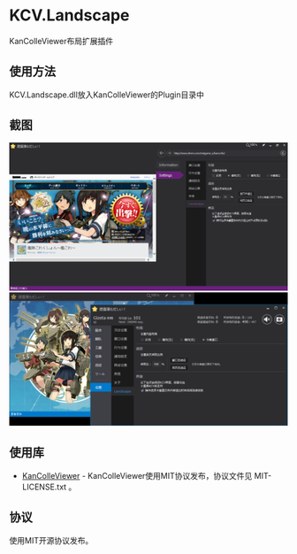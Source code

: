 KCV.Landscape
====================
KanColleViewer布局扩展插件

使用方法
-------
KCV.Landscape.dll放入KanColleViewer的Plugin目录中

截图
----
![image1](https://raw.githubusercontent.com/Gizeta/KCV.Landscape/master/ScreenShots/screenshot1.png)
![image2](https://raw.githubusercontent.com/Gizeta/KCV.Landscape/master/ScreenShots/screenshot2.png)

使用库
-----
* [KanColleViewer](http://grabacr.net/kancolleviewer) - KanColleViewer使用MIT协议发布，协议文件见 MIT-LICENSE.txt 。

协议
---
使用MIT开源协议发布。
